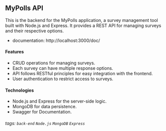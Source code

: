 ## MyPolls API

This is the backend for the MyPolls application, a survey management tool built with Node.js and Express. It provides a REST API for managing surveys and their respective options.

- documentation: http://localhost:3000/doc/

#### Features
- CRUD operations for managing surveys.
- Each survey can have multiple response options.
- API follows RESTful principles for easy integration with the frontend.
- User authentication to restrict access to surveys.

#### Technologies
- Node.js and Express for the server-side logic.
- MongoDB for data persistence.
- Swagger for Documentation.

###### tags: `back-end` `Node.js` `MongoDB` `Express`
